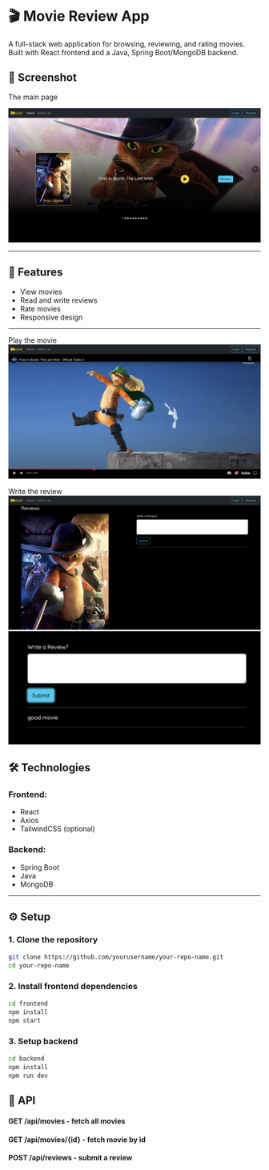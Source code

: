 # 🎬 Movie Review App

A full-stack web application for browsing, reviewing, and rating movies. Built with React frontend and a Java, Spring Boot/MongoDB backend.

## 📸 Screenshot
The main page

![Main Page](/image/main.png)


---

## 🚀 Features

- View  movies
- Read and write reviews
- Rate movies
- Responsive design

---
Play the movie
![Play the movie](/image/main2.png)

Write the review
![Review](/image/review.png)
![Review](/image/review2.png)

## 🛠️ Technologies

### Frontend:
- React
- Axios
- TailwindCSS (optional)

### Backend:
- Spring Boot
- Java
- MongoDB


---

## ⚙️ Setup

### 1. Clone the repository

```bash
git clone https://github.com/yourusername/your-repo-name.git
cd your-repo-name
```




### 2. Install frontend dependencies
```bash
cd frontend
npm install
npm start
```

 ### 3. Setup backend
 ```bash
 cd backend
npm install
npm run dev
```


## 🔗 API
#### GET /api/movies - fetch all movies
#### GET /api/movies/{id} - fetch movie by id

#### POST /api/reviews - submit a review


